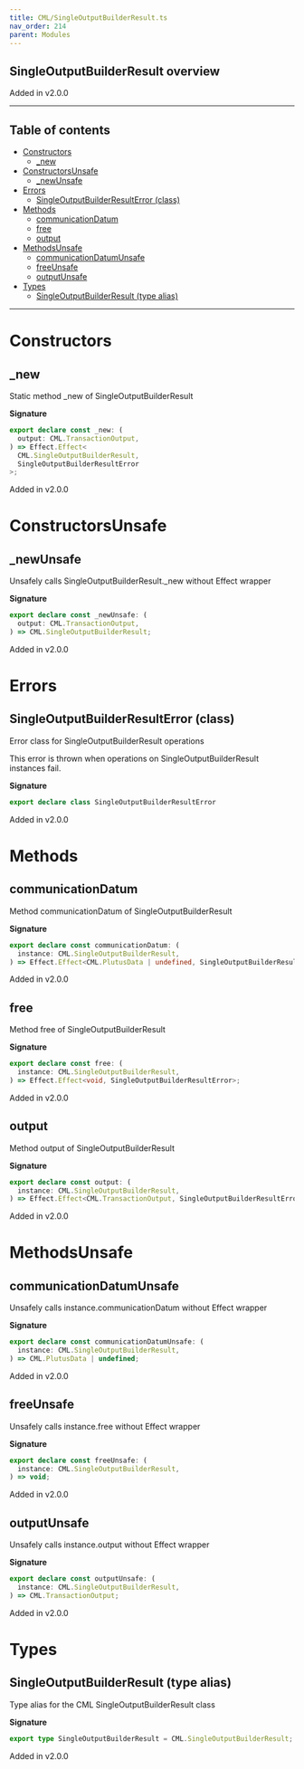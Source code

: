 ```yaml
---
title: CML/SingleOutputBuilderResult.ts
nav_order: 214
parent: Modules
---
```


## SingleOutputBuilderResult overview

Added in v2.0.0

---

<h2 class="text-delta">Table of contents</h2>

- [Constructors](#constructors)
  - [\_new](#_new)
- [ConstructorsUnsafe](#constructorsunsafe)
  - [\_newUnsafe](#_newunsafe)
- [Errors](#errors)
  - [SingleOutputBuilderResultError (class)](#singleoutputbuilderresulterror-class)
- [Methods](#methods)
  - [communicationDatum](#communicationdatum)
  - [free](#free)
  - [output](#output)
- [MethodsUnsafe](#methodsunsafe)
  - [communicationDatumUnsafe](#communicationdatumunsafe)
  - [freeUnsafe](#freeunsafe)
  - [outputUnsafe](#outputunsafe)
- [Types](#types)
  - [SingleOutputBuilderResult (type alias)](#singleoutputbuilderresult-type-alias)

---

# Constructors

## \_new

Static method \_new of SingleOutputBuilderResult

**Signature**

```ts
export declare const _new: (
  output: CML.TransactionOutput,
) => Effect.Effect<
  CML.SingleOutputBuilderResult,
  SingleOutputBuilderResultError
>;
```

Added in v2.0.0

# ConstructorsUnsafe

## \_newUnsafe

Unsafely calls SingleOutputBuilderResult.\_new without Effect wrapper

**Signature**

```ts
export declare const _newUnsafe: (
  output: CML.TransactionOutput,
) => CML.SingleOutputBuilderResult;
```

Added in v2.0.0

# Errors

## SingleOutputBuilderResultError (class)

Error class for SingleOutputBuilderResult operations

This error is thrown when operations on SingleOutputBuilderResult instances fail.

**Signature**

```ts
export declare class SingleOutputBuilderResultError
```

Added in v2.0.0

# Methods

## communicationDatum

Method communicationDatum of SingleOutputBuilderResult

**Signature**

```ts
export declare const communicationDatum: (
  instance: CML.SingleOutputBuilderResult,
) => Effect.Effect<CML.PlutusData | undefined, SingleOutputBuilderResultError>;
```

Added in v2.0.0

## free

Method free of SingleOutputBuilderResult

**Signature**

```ts
export declare const free: (
  instance: CML.SingleOutputBuilderResult,
) => Effect.Effect<void, SingleOutputBuilderResultError>;
```

Added in v2.0.0

## output

Method output of SingleOutputBuilderResult

**Signature**

```ts
export declare const output: (
  instance: CML.SingleOutputBuilderResult,
) => Effect.Effect<CML.TransactionOutput, SingleOutputBuilderResultError>;
```

Added in v2.0.0

# MethodsUnsafe

## communicationDatumUnsafe

Unsafely calls instance.communicationDatum without Effect wrapper

**Signature**

```ts
export declare const communicationDatumUnsafe: (
  instance: CML.SingleOutputBuilderResult,
) => CML.PlutusData | undefined;
```

Added in v2.0.0

## freeUnsafe

Unsafely calls instance.free without Effect wrapper

**Signature**

```ts
export declare const freeUnsafe: (
  instance: CML.SingleOutputBuilderResult,
) => void;
```

Added in v2.0.0

## outputUnsafe

Unsafely calls instance.output without Effect wrapper

**Signature**

```ts
export declare const outputUnsafe: (
  instance: CML.SingleOutputBuilderResult,
) => CML.TransactionOutput;
```

Added in v2.0.0

# Types

## SingleOutputBuilderResult (type alias)

Type alias for the CML SingleOutputBuilderResult class

**Signature**

```ts
export type SingleOutputBuilderResult = CML.SingleOutputBuilderResult;
```

Added in v2.0.0
